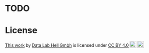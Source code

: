 # TODO

# License
<p xmlns:cc="http://creativecommons.org/ns#" ><a rel="cc:attributionURL" href="https://blog.datalabhell.at">This work</a> by <a rel="cc:attributionURL dct:creator" property="cc:attributionName" href="https://datalabhell.at">Data Lab Hell Gmbh</a> is licensed under <a href="https://creativecommons.org/licenses/by/4.0/?ref=chooser-v1" target="_blank" rel="license noopener noreferrer" style="display:inline-block;">CC BY 4.0<img style="height:22px!important;margin-left:3px;vertical-align:text-bottom;" src="https://mirrors.creativecommons.org/presskit/icons/cc.svg?ref=chooser-v1" alt=""><img style="height:22px!important;margin-left:3px;vertical-align:text-bottom;" src="https://mirrors.creativecommons.org/presskit/icons/by.svg?ref=chooser-v1" alt=""></a></p>

